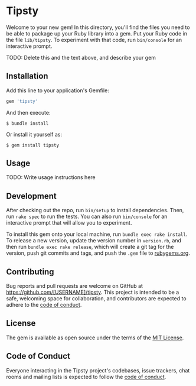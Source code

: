 # Tipsty

Welcome to your new gem! In this directory, you'll find the files you need to be able to package up your Ruby library into a gem. Put your Ruby code in the file `lib/tipsty`. To experiment with that code, run `bin/console` for an interactive prompt.

TODO: Delete this and the text above, and describe your gem

## Installation

Add this line to your application's Gemfile:

```ruby
gem 'tipsty'
```

And then execute:

    $ bundle install

Or install it yourself as:

    $ gem install tipsty

## Usage

TODO: Write usage instructions here

## Development

After checking out the repo, run `bin/setup` to install dependencies. Then, run `rake spec` to run the tests. You can also run `bin/console` for an interactive prompt that will allow you to experiment.

To install this gem onto your local machine, run `bundle exec rake install`. To release a new version, update the version number in `version.rb`, and then run `bundle exec rake release`, which will create a git tag for the version, push git commits and tags, and push the `.gem` file to [rubygems.org](https://rubygems.org).

## Contributing

Bug reports and pull requests are welcome on GitHub at https://github.com/[USERNAME]/tipsty. This project is intended to be a safe, welcoming space for collaboration, and contributors are expected to adhere to the [code of conduct](https://github.com/[USERNAME]/tipsty/blob/master/CODE_OF_CONDUCT.md).


## License

The gem is available as open source under the terms of the [MIT License](https://opensource.org/licenses/MIT).

## Code of Conduct

Everyone interacting in the Tipsty project's codebases, issue trackers, chat rooms and mailing lists is expected to follow the [code of conduct](https://github.com/[USERNAME]/tipsty/blob/master/CODE_OF_CONDUCT.md).
